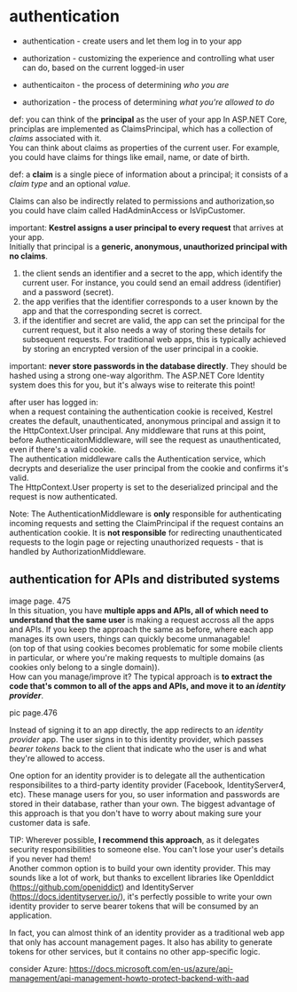# authentication
* authentication - create users and let them log in to your app
* authorization - customizing the experience and controlling what user can do, based on the current logged-in user


* authenticaiton - the process of determining _who you are_
* authorization - the process of determining _what you're allowed to do_

def: you can think of the **principal** as the user of your app
In ASP.NET Core, principlas are implemented as ClaimsPrincipal, which has a collection of _claims_ associated with it.  
You can think about claims as properties of the current user. For example, you could have claims for things like email, name, or date of birth.

def: a **claim** is a single piece of information about a principal; it consists of a _claim type_ and an optional _value_.  

Claims can also be indirectly related to permissions and authorization,so you could have claim called HadAdminAccess or IsVipCustomer.

important: **Kestrel assigns a user principal to every request** that arrives at your app.  
Initially that principal is a **generic, anonymous, unauthorized principal with no claims**.

1. the client sends an identifier and a secret to the app, which identify the current user. For instance, you could send an email address (identifier) and a password (secret).
2. the app verifies that the identifier corresponds to a user known by the app and that the corresponding secret is correct.
3. if the identifier and secret are valid, the app can set the principal for the current request, but it also needs a way of storing these details for subsequent requests. For traditional web apps, this is typically achieved by storing an encrypted version of the user principal in a cookie.


important: **never store passwords in the database directly**. They should be hashed using a strong one-way algorithm. The ASP.NET Core Identity system does this for you, but it's always wise to reiterate this point!


after user has logged in:  
when a request containing the authentication cookie is received, Kestrel creates the default, unauthenticated, anonymous principal and assign it to the HttpContext.User principal. Any middleware that runs at this point, before AuthenticaitonMiddleware, will see the request as unauthenticated, even if there's a valid cookie.  
The authentication middleware calls the Authentication service, which decrypts and deserialize the user principal from the cookie and confirms it's valid.  
The HttpContext.User property is set to the deserialized principal and the request is now authenticated.  


Note: The AuthenticationMiddleware is **only** responsible for authenticating incoming requests and setting the ClaimPrincipal if the request contains an authentication cookie. It is **not responsible** for redirecting unauthenticated requests to the login page or rejecting unauthorized requests - that is handled by AuthorizationMiddleware.

## authentication for APIs and distributed systems

image page. 475  
In this situation, you have **multiple apps and APIs, all of which need to understand that the same user** is making a request accross all the apps and APIs. If you keep the approach the same as before, where each app manages its own users, things can quickly become unmanagable!  
(on top of that using cookies becomes problematic for some mobile clients in particular, or where you're making requests to multiple domains (as cookies only belong to a single domain)).  
How can you manage/improve it? The typical approach is **to extract the code that's common to all of the apps and APIs, and move it to an _identity provider_**.

pic page.476  

Instead of signing it to an app directly, the app redirects to an _identity provider_ app. The user signs in to this identity provider, which passes _bearer tokens_ back to the client that indicate who the user is and what they're allowed to access.  

One option for an identity provider is to delegate all the authentication responsibilites to a third-party identity provider (Facebook, IdentityServer4, etc). These manage users for you, so user information and passwords are stored in their database, rather than your own. The biggest advantage of this approach is that you don't have to worry about making sure your customer data is safe.  

TIP: Wherever possible, **I recommend this approach**, as it delegates security responsibilities to someone else. You can't lose your user's details if you never had them!  
Another common option is to build your own identity provider. This may sounds like a lot of work, but thanks to excellent libraries like OpenIddict (https://github.com/openiddict) and IdentityServer (https://docs.identityserver.io/), it's perfectly possible to write your own identity provider to serve bearer tokens that will be consumed by an application.  

In fact, you can almost think of an identity provider as a traditional web app that only has account management pages. It also has ability to generate tokens for other services, but it contains no other app-specific logic.

consider Azure:
https://docs.microsoft.com/en-us/azure/api-management/api-management-howto-protect-backend-with-aad